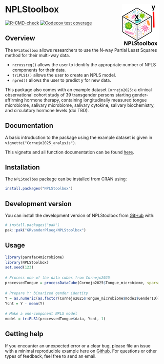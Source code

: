 
<!-- README.md is generated from README.Rmd. Please edit that file -->

# NPLStoolbox <img src="man/figures/logo.png" align="right" height="139" alt="" />

<!-- badges: start -->

[![R-CMD-check](https://github.com/GRvanderPloeg/NPLStoolbox/actions/workflows/R-CMD-check.yaml/badge.svg)](https://github.com/GRvanderPloeg/NPLStoolbox/actions/workflows/R-CMD-check.yaml)
[![Codecov test
coverage](https://codecov.io/gh/GRvanderPloeg/NPLStoolbox/graph/badge.svg)](https://app.codecov.io/gh/GRvanderPloeg/NPLStoolbox)
<!-- badges: end -->

## Overview

The `NPLStoolbox` allows researchers to use the N-way Partial Least
Squares method for their multi-way data.

- `ncrossreg()` allows the user to identify the appropriate number of
  NPLS components for their data.
- `triPLS1()` allows the user to create an NPLS model.
- `npred()` allows the user to predict y for new data.

This package also comes with an example dataset `Cornejo2025`: a
clinical observational cohort study of 39 transgender persons starting
gender-affirming hormone therapy, containing longitudinally measured
tongue microbiome, salivary microbiome, salivary cytokine, salivary
biochemistry, and circulatory hormone levels (doi TBD).

## Documentation

A basic introduction to the package using the example dataset is given
in `vignette("Cornejo2025_analysis")`.

This vignette and all function documentation can be found
[here](https://grvanderploeg.com/NPLStoolbox/).

## Installation

The `NPLStoolbox` package can be installed from CRAN using:

``` r
install.packages("NPLStoolbox")
```

## Development version

You can install the development version of NPLStoolbox from
[GitHub](https://github.com/) with:

``` r
# install.packages("pak")
pak::pak("GRvanderPloeg/NPLStoolbox")
```

## Usage

``` r
library(parafac4microbiome)
library(NPLStoolbox)
set.seed(123)

# Process one of the data cubes from Cornejo2025
processedTongue = processDataCube(Cornejo2025$Tongue_microbiome, sparsityThreshold=0.5, considerGroups=TRUE, groupVariable="GenderID", centerMode=1, scaleMode=2)

# Prepare Y: binarized gender identity
Y = as.numeric(as.factor(Cornejo2025$Tongue_microbiome$mode1$GenderID))
Ycnt = Y - mean(Y)

# Make a one-component NPLS model
model = triPLS1(processedTongue$data, Ycnt, 1)
```

## Getting help

If you encounter an unexpected error or a clear bug, please file an
issue with a minimal reproducible example here on
[Github](https://github.com/GRvanderPloeg/NPLStoolbox/issues). For
questions or other types of feedback, feel free to send an email.
